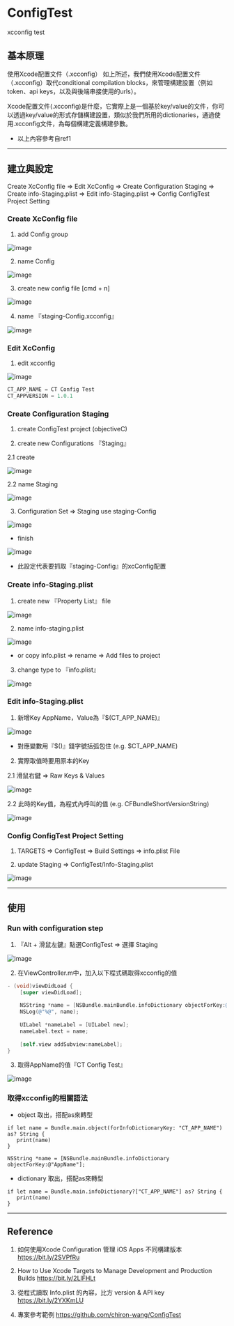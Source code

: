 # ConfigTest
xcconfig test
## 基本原理
使用Xcode配置文件（.xcconfig）
如上所述，我們使用Xcode配置文件（.xcconfig）取代conditional compilation blocks，來管理構建設置（例如token、api keys，以及與後端串接使用的urls）。

Xcode配置文件(.xcconfig)是什麼，它實際上是一個基於key/value的文件，你可以透過key/value的形式存儲構建設置，類似於我們所用的dictionaries，通過使用.xcconfig文件，為每個構建定義構建參數。

* 以上內容參考自ref1

---

## 建立與設定

Create XcConfig file => Edit XcConfig => Create Configuration Staging => Create info-Staging.plist =>  Edit info-Staging.plist => Config ConfigTest Project Setting

### Create XcConfig file
1. add Config group

![image](https://github.com/chiron-wang/ConfigTest/blob/master/blogImages/xcconfig001.png)

2. name Config

![image](https://github.com/chiron-wang/ConfigTest/blob/master/blogImages/xcconfig002.png)

3. create new config file [cmd + n]

![image](https://github.com/chiron-wang/ConfigTest/blob/master/blogImages/xcconfig003.png)

4. name 『staging-Config.xcconfig』

![image](https://github.com/chiron-wang/ConfigTest/blob/master/blogImages/xcconfig004.png)

### Edit XcConfig
1. edit xcconfig

![image](https://github.com/chiron-wang/ConfigTest/blob/master/blogImages/xcconfig005.png)

```objectiveC
CT_APP_NAME = CT Config Test
CT_APPVERSION = 1.0.1
```

### Create Configuration Staging

1. create ConfigTest project (objectiveC)

2. create new Configurations 『Staging』

2.1 create

![image](https://github.com/chiron-wang/ConfigTest/blob/master/blogImages/xcconfig006.png)

2.2 name Staging

![image](https://github.com/chiron-wang/ConfigTest/blob/master/blogImages/xcconfig007.png)

3. Configuration Set => Staging use staging-Config

![image](https://github.com/chiron-wang/ConfigTest/blob/master/blogImages/xcconfig008.png)

* finish

![image](https://github.com/chiron-wang/ConfigTest/blob/master/blogImages/xcconfig009.png)

* 此設定代表要抓取『staging-Config』的xcConfig配置

### Create info-Staging.plist
1. create new 『Property List』 file

![image](https://github.com/chiron-wang/ConfigTest/blob/master/blogImages/xcconfig010.png)

2. name info-staging.plist

![image](https://github.com/chiron-wang/ConfigTest/blob/master/blogImages/xcconfig011.png)

* or copy info.plist => rename => Add files to project

3. change type to 『info.plist』

![image](https://github.com/chiron-wang/ConfigTest/blob/master/blogImages/xcconfig012.png)

### Edit info-Staging.plist

1. 新增Key AppName，Value為『$(CT_APP_NAME)』

![image](https://github.com/chiron-wang/ConfigTest/blob/master/blogImages/xcconfig013.png)

* 對應變數用『$()』錢字號括弧包住 (e.g. $CT_APP_NAME)

2. 實際取值時要用原本的Key

2.1 滑鼠右鍵 => Raw Keys & Values

![image](https://github.com/chiron-wang/ConfigTest/blob/master/blogImages/xcconfig014.png)

2.2 此時的Key值，為程式內呼叫的值 (e.g. CFBundleShortVersionString)

![image](https://github.com/chiron-wang/ConfigTest/blob/master/blogImages/xcconfig015.png)

### Config ConfigTest Project Setting
1. TARGETS => ConfigTest => Build Settings => info.plist File

2. update Staging => ConfigTest/Info-Staging.plist

![image](https://github.com/chiron-wang/ConfigTest/blob/master/blogImages/xcconfig016.png)

---

## 使用

### Run with configuration step
1. 『Alt + 滑鼠左鍵』點選ConfigTest => 選擇 Staging

![image](https://github.com/chiron-wang/ConfigTest/blob/master/blogImages/xcconfig017.png)

2. 在ViewController.m中，加入以下程式碼取得xcconfig的值

```objectivec
- (void)viewDidLoad {
    [super viewDidLoad];
    
    NSString *name = [NSBundle.mainBundle.infoDictionary objectForKey:@"AppName"];
    NSLog(@"%@", name);
    
    UILabel *nameLabel = [UILabel new];
    nameLabel.text = name;
    
    [self.view addSubview:nameLabel];
}
```

3. 取得AppName的值『CT Config Test』

![image](https://github.com/chiron-wang/ConfigTest/blob/master/blogImages/xcconfig018.png)

### 取得xcconfig的相關語法

* object 取出，搭配as來轉型
```swift=
if let name = Bundle.main.object(forInfoDictionaryKey: "CT_APP_NAME") as? String {
   print(name)
}
```

```objectivec=
NSString *name = [NSBundle.mainBundle.infoDictionary objectForKey:@"AppName"];
```

* dictionary 取出，搭配as來轉型
```swift=
if let name = Bundle.main.infoDictionary?["CT_APP_NAME"] as? String {
   print(name)
}
```

---

## Reference

1. 如何使用Xcode Configuration 管理 iOS Apps 不同構建版本
https://bit.ly/2SVPfRu

2. How to Use Xcode Targets to Manage Development and Production Builds
https://bit.ly/2LlFHLt

3. 從程式讀取 Info.plist 的內容，比方 version & API key
https://bit.ly/2YXKmLU

4. 專案參考範例
https://github.com/chiron-wang/ConfigTest
